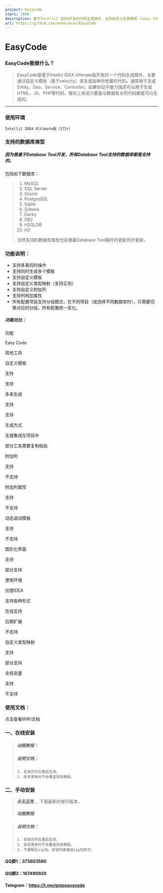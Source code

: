 ```yaml
---
project: EasyCode
stars: 1096
description: 基于IntelliJ IDEA开发的代码生成插件，支持自定义任意模板（Java，html，js，xml）。只要是与数据库相关的代码都可以通过自定义模板来生成。支持数据库类型与java类型映射关系配置。支持同时生成生成多张表的代码。每张表有独立的配置信息。完全的个性化定义，规则由你设置。
url: https://github.com/makejavas/EasyCode
---
```


EasyCode
========

### EasyCode能做什么？

> EasyCode是基于IntelliJ IDEA Ultimate版开发的一个代码生成插件，主要通过自定义模板（基于velocity）来生成各种你想要的代码。通常用于生成Entity、Dao、Service、Controller。如果你动手能力强还可以用于生成HTML、JS、PHP等代码。理论上来说只要是与数据有关的代码都是可以生成的。

* * *

### 使用环境

`IntelliJ IDEA Ultimate版（172+）`

### 支持的数据库类型

##### 因为是基于Database Tool开发，所有Database Tool支持的数据库都是支持的。

包括如下数据库：

> 1.  MySQL
> 2.  SQL Server
> 3.  Oracle
> 4.  PostgreSQL
> 5.  Sqlite
> 6.  Sybase
> 7.  Derby
> 8.  DB2
> 9.  HSQLDB
> 10.  H2
> 
> 当然支持的数据库类型也会随着Database Tool插件的更新同步更新。

### 功能说明：

-   支持多表同时操作
-   支持同时生成多个模板
-   支持自定义模板
-   支持自定义类型映射（支持正则）
-   支持自定义附加列
-   支持列附加属性
-   所有配置项目支持分组模式，在不同项目（或选择不同数据库时），只需要切换对应的分组，所有配置统一变化。

##### 功能对比：

功能

Easy Code

其他工具

自定义模板

支持

支持

多表生成

支持

支持

生成方式

无缝集成在项目中

部分工具需要复制粘贴

附加列

支持

不支持

附加列属性

支持

不支持

动态调试模板

支持

不支持

图形化界面

支持

部分支持

使用环境

仅限IDEA

支持各种形式

在线支持

后期扩展

不支持

自定义类型映射

支持

部分支持

全局变量

支持

不支持

### 使用文档：

点击查看WIKI文档

### 一、在线安装

> ##### 动图教程：
> 
> ##### 说明文档：
> 
> ```
> 1. 安装完毕后重启生效。
> 2. 版本更新时不会覆盖现有模板。
> ```

### 二、手动安装

> **点击这里** ，下载最新的发行版本。
> 
> ##### 动图教程

> ##### 说明文档：
> 
> ```
> 1. 安装完毕后重启生效。
> 2. 版本更新时不会覆盖现有模板。
> 3. 不要解压zip包，安装时直接选zip包即可。
> ```

#### QQ群1：373603580

#### QQ群2：167490920

#### Telegram：https://t.me/gotoeasycode
